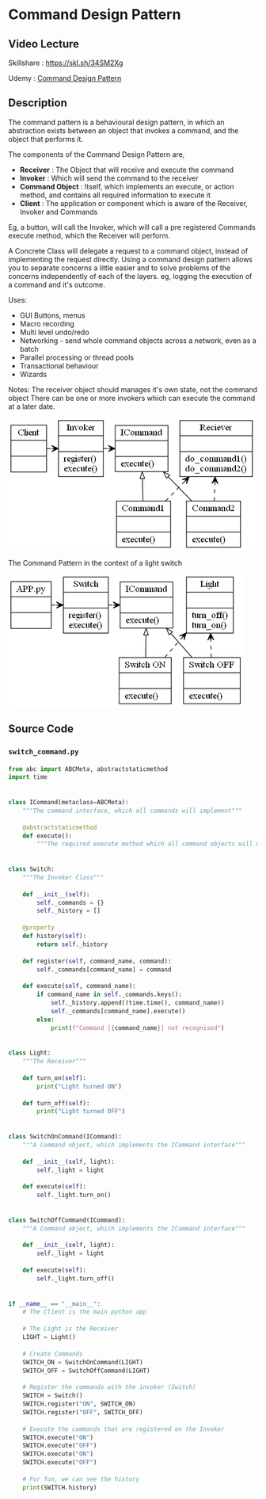 # Command Design Pattern

## Video Lecture
Skillshare : <a href="https://skl.sh/34SM2Xg" target="_blank" title="Command Design Pattern">https://skl.sh/34SM2Xg</a>

Udemy : <a href="https://www.udemy.com/course/design-patterns-in-python/learn/lecture/16397092/?referralCode=7B677DD7A9580F2FFD8F" target="_blank" title="Command Design Pattern">Command Design Pattern</a>

## Description

The command pattern is a behavioural design pattern, in which an abstraction exists between an object that invokes a command, and the object that performs it.

The components of the Command Design Pattern are,

- **Receiver** : The Object that will receive and execute the command
- **Invoker** : Which will send the command to the receiver
- **Command Object** : Itself, which implements an execute, or action method, and contains all required information to execute it
- **Client** : The application or component which is aware of the Receiver, Invoker and Commands

Eg, a button, will call the Invoker, which will call a pre registered Commands execute method, which the Receiver will perform.

A Concrete Class will delegate a request to a command object, instead of implementing the request directly.
Using a command design pattern allows you to separate concerns a little easier and to solve problems of the concerns independently of each of the layers.
eg, logging the execution of a command and it's outcome.

Uses:

- GUI Buttons, menus
- Macro recording
- Multi level undo/redo
- Networking - send whole command objects across a network, even as a batch
- Parallel processing or thread pools
- Transactional behaviour
- Wizards

Notes:
The receiver object should manages it's own state, not the command object
There can be one or more invokers which can execute the command at a later date.

![The Command Pattern Overview](command_pattern.png)

The Command Pattern in the context of a light switch

![The Command Pattern Switch](switch_command_pattern.png)

## Source Code
### **`switch_command.py`**
```python
from abc import ABCMeta, abstractstaticmethod
import time


class ICommand(metaclass=ABCMeta):
    """The command interface, which all commands will implement"""

    @abstractstaticmethod
    def execute():
        """The required execute method which all command objects will use"""


class Switch:
    """The Invoker Class"""

    def __init__(self):
        self._commands = {}
        self._history = []

    @property
    def history(self):
        return self._history

    def register(self, command_name, command):
        self._commands[command_name] = command

    def execute(self, command_name):
        if command_name in self._commands.keys():
            self._history.append((time.time(), command_name))
            self._commands[command_name].execute()
        else:
            print(f"Command [{command_name}] not recognised")


class Light:
    """The Receiver"""

    def turn_on(self):
        print("Light turned ON")

    def turn_off(self):
        print("Light turned OFF")


class SwitchOnCommand(ICommand):
    """A Command object, which implements the ICommand interface"""

    def __init__(self, light):
        self._light = light

    def execute(self):
        self._light.turn_on()


class SwitchOffCommand(ICommand):
    """A Command object, which implements the ICommand interface"""

    def __init__(self, light):
        self._light = light

    def execute(self):
        self._light.turn_off()


if __name__ == "__main__":
    # The Client is the main python app

    # The Light is the Receiver
    LIGHT = Light()

    # Create Commands
    SWITCH_ON = SwitchOnCommand(LIGHT)
    SWITCH_OFF = SwitchOffCommand(LIGHT)

    # Register the commands with the invoker (Switch)
    SWITCH = Switch()
    SWITCH.register("ON", SWITCH_ON)
    SWITCH.register("OFF", SWITCH_OFF)

    # Execute the commands that are registered on the Invoker
    SWITCH.execute("ON")
    SWITCH.execute("OFF")
    SWITCH.execute("ON")
    SWITCH.execute("OFF")

    # For fun, we can see the history
    print(SWITCH.history)

```
